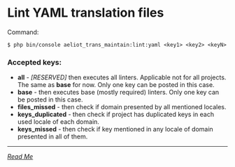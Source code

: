 # Lint YAML translation files

Command:
```shell
$ php bin/console aeliot_trans_maintain:lint:yaml <key1> <key2> <keyN>
```

### Accepted keys:
- **all** - *[RESERVED]* then executes all linters. Applicable not for all projects. The same as **base** for now. Only one key can be posted in this case. 
- **base** - then executes base (mostly required) linters. Only one key can be posted in this case.
- **files_missed** - then check if domain presented by all mentioned locales.
- **keys_duplicated** - then check if project has duplicated keys in each used locale of each domain.
- **keys_missed** - then check if key mentioned in any locale of domain presented in all of them.


---
*[Read Me](../../README.md)*
